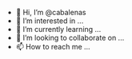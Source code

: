 - 👋 Hi, I’m @cabalenas
- 👀 I’m interested in ...
- 🌱 I’m currently learning ...
- 💞️ I’m looking to collaborate on ...
- 📫 How to reach me ...

<!---
cabalenas/cabalenas is a ✨ special ✨ repository because its `README.md` (this file) appears on your GitHub profile.
You can click the Preview link to take a look at your changes.
--->

